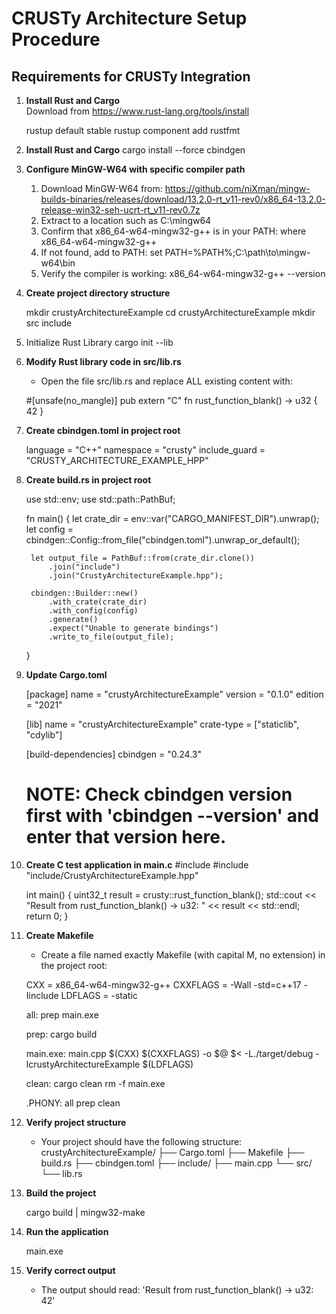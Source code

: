 # CRUSTy Architecture Setup Procedure

## Requirements for CRUSTy Integration

1. **Install Rust and Cargo**  
   Download from https://www.rust-lang.org/tools/install

   rustup default stable
   rustup component add rustfmt

2. **Install Rust and Cargo**
    cargo install --force cbindgen

3. **Configure MinGW-W64 with specific compiler path**

    1. Download MinGW-W64 from: https://github.com/niXman/mingw-builds-binaries/releases/download/13.2.0-rt_v11-rev0/x86_64-13.2.0-release-win32-seh-ucrt-rt_v11-rev0.7z
    2. Extract to a location such as C:\mingw64
    3. Confirm that x86_64-w64-mingw32-g++ is in your PATH:
        where x86_64-w64-mingw32-g++
    4. If not found, add to PATH:
        set PATH=%PATH%;C:\path\to\mingw-w64\bin
    5. Verify the compiler is working:
        x86_64-w64-mingw32-g++ --version

4. **Create project directory structure**

    mkdir crustyArchitectureExample
    cd crustyArchitectureExample
    mkdir src include

5. Initialize Rust Library
    cargo init --lib

6. **Modify Rust library code in src/lib.rs**
    * Open the file src/lib.rs and replace ALL existing content with:

    #[unsafe(no_mangle)]
    pub extern "C" fn rust_function_blank() -> u32 {
        42
    }

7. **Create cbindgen.toml in project root**

    language = "C++"
    namespace = "crusty"
    include_guard = "CRUSTY_ARCHITECTURE_EXAMPLE_HPP"

8. **Create build.rs in project root**

    use std::env;
    use std::path::PathBuf;

    fn main() {
        let crate_dir = env::var("CARGO_MANIFEST_DIR").unwrap();
        let config = cbindgen::Config::from_file("cbindgen.toml").unwrap_or_default();
        
        let output_file = PathBuf::from(crate_dir.clone())
            .join("include")
            .join("CrustyArchitectureExample.hpp");
            
        cbindgen::Builder::new()
            .with_crate(crate_dir)
            .with_config(config)
            .generate()
            .expect("Unable to generate bindings")
            .write_to_file(output_file);
    }
9. **Update Cargo.toml**

    [package]
    name = "crustyArchitectureExample"
    version = "0.1.0"
    edition = "2021"

    [lib]
    name = "crustyArchitectureExample"
    crate-type = ["staticlib", "cdylib"]

    [build-dependencies]
    cbindgen = "0.24.3"
    # NOTE: Check cbindgen version first with 'cbindgen --version' and enter that version here.

10. **Create C test application in main.c**
    #include <iostream>
    #include "include/CrustyArchitectureExample.hpp"

    int main() {
        uint32_t result = crusty::rust_function_blank();
        std::cout << "Result from rust_function_blank() -> u32: " << result << std::endl;
        return 0;
    }
11. **Create Makefile**
    * Create a file named exactly Makefile (with capital M, no extension) in the project root:

    CXX = x86_64-w64-mingw32-g++
    CXXFLAGS = -Wall -std=c++17 -Iinclude
    LDFLAGS = -static

    all: prep main.exe

    prep:
        cargo build

    main.exe: main.cpp
        $(CXX) $(CXXFLAGS) -o $@ $< -L./target/debug -lcrustyArchitectureExample $(LDFLAGS)

    clean:
        cargo clean
        rm -f main.exe

    .PHONY: all prep clean

12. **Verify project structure**
    * Your project should have the following structure:
    crustyArchitectureExample/
    ├── Cargo.toml
    ├── Makefile
    ├── build.rs
    ├── cbindgen.toml
    ├── include/
    ├── main.cpp
    └── src/
        └── lib.rs

13. **Build the project**

    cargo build | mingw32-make

14. **Run the application**

    main.exe

15. **Verify correct output**
    * The output should read:
    'Result from rust_function_blank() -> u32: 42'
